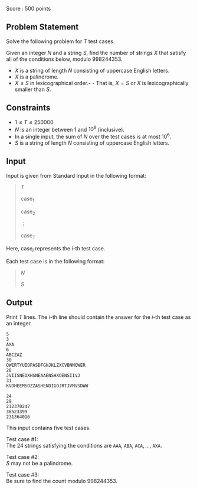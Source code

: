 Score : $500$ points

## Problem Statement

Solve the following problem for $T$ test cases.

Given an integer $N$ and a string $S$, find the number of strings $X$ that satisfy all of the conditions below, modulo $998244353$.

- $X$ is a string of length $N$ consisting of uppercase English letters.
- $X$ is a palindrome.
- $X \le S$ in lexicographical order.-   - That is, $X=S$ or $X$ is lexicographically smaller than $S$.

## Constraints

- $1 \le T \le 250000$
- $N$ is an integer between $1$ and $10^6$ (inclusive).
- In a single input, the sum of $N$ over the test cases is at most $10^6$.
- $S$ is a string of length $N$ consisting of uppercase English letters.

## Input

Input is given from Standard Input in the following format:

> $T$
> 
> $\mathrm{case}_1$
> 
> $\mathrm{case}_2$
> 
> $\vdots$
> 
> $\mathrm{case}_T$

Here, $\mathrm{case}_i$ represents the $i$-th test case.

Each test case is in the following format:

> $N$
> 
> $S$

## Output

Print $T$ lines.
The $i$-th line should contain the answer for the $i$-th test case as an integer.  

```input1
5
3
AXA
6
ABCZAZ
30
QWERTYUIOPASDFGHJKLZXCVBNMQWER
28
JVIISNEOXHSNEAAENSHXOENSIIVJ
31
KVOHEEMSOZZASHENDIGOJRTJVMVSDWW
```

```output1
24
29
212370247
36523399
231364016
```

This input contains five test cases.

Test case #1:<br>
The $24$ strings satisfying the conditions are `AAA`$,$ `ABA`$,$ `ACA`$,...,$ `AXA`.

Test case #2:<br>
$S$ may not be a palindrome.

Test case #3:<br>
Be sure to find the count modulo $998244353$.